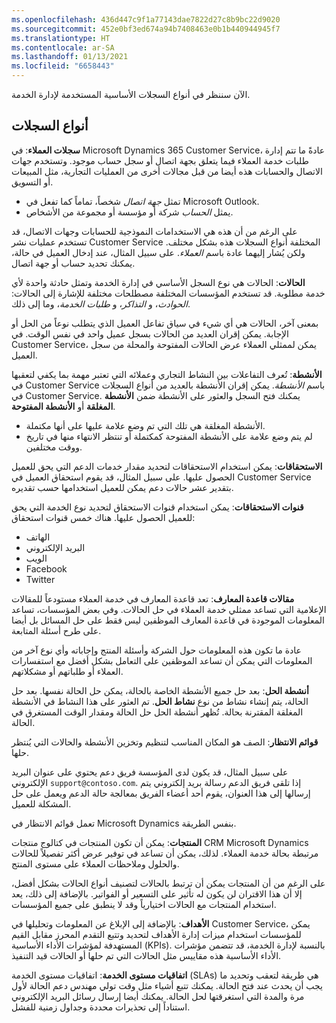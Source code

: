 ```yaml
---
ms.openlocfilehash: 436d447c9f1a77143dae7822d27c8b9bc22d9020
ms.sourcegitcommit: 452e0bf3ed674a94b7408463e0b1b440944945f7
ms.translationtype: HT
ms.contentlocale: ar-SA
ms.lasthandoff: 01/13/2021
ms.locfileid: "6658443"
---
```

الآن سننظر في أنواع السجلات الأساسية المستخدمة لإدارة الخدمة.

## <a name="types-of-records"></a>أنواع السجلات

**سجلات العملاء**: في Microsoft Dynamics ‏365 Customer Service، عادةً ما تتم إدارة طلبات خدمة العملاء فيما يتعلق بجهة اتصال أو سجل حساب موجود. وتستخدم جهات الاتصال والحسابات هذه أيضا من قبل مجالات أخرى من العمليات التجارية، مثل المبيعات أو التسويق. 

- تمثل *جهة اتصال* شخصاً، تماماً كما تفعل في Microsoft Outlook. 
- يمثل *الحساب* شركة أو مؤسسة أو مجموعة من الأشخاص. 

على الرغم من أن هذه هي الاستخدامات النموذجية للحسابات وجهات الاتصال، قد تستخدم عمليات نشر Customer Service المختلفة أنواع السجلات هذه بشكل مختلف. ولكن يُشار إليهما عادة باسم *العملاء*. على سبيل المثال، عند إدخال العميل في حالة، يمكنك تحديد حساب أو جهة اتصال.

**الحالات**: الحالات هي نوع السجل الأساسي في إدارة الخدمة وتمثل حادثة واحدة لأي خدمة مطلوبة. قد تستخدم المؤسسات المختلفة مصطلحات مختلفة للإشارة إلى الحالات: *الحوادث*، و *التذاكر*، و *طلبات الخدمة*، وما إلى ذلك. 

بمعنى آخر، الحالات هي أي شيء في سياق تفاعل العميل الذي يتطلب نوعاً من الحل أو الإجابة. يمكن إقران العديد من الحالات بسجل عميل واحد في نفس الوقت. في Customer Service، يمكن لممثلي العملاء عرض الحالات المفتوحة والمحلة من سجل العميل.

**الأنشطة**: تُعرف التفاعلات بين النشاط التجاري وعملائه التي تعتبر مهمة بما يكفي لتعقبها في Customer Service باسم *الأنشطة*. يمكن إقران الأنشطة بالعديد من أنواع السجلات في Customer Service. يمكنك فتح السجل والعثور على الأنشطة ضمن **الأنشطة المغلقة** أو **الأنشطة المفتوحة**. 

- الأنشطة المغلقة هي تلك التي تم وضع علامة عليها على أنها مكتملة.
- لم يتم وضع علامة على الأنشطة المفتوحة كمكتملة أو تنتظر الانتهاء منها في تاريخ ووقت مختلفين.

**الاستحقاقات**: يمكن استخدام الاستحقاقات لتحديد مقدار خدمات الدعم التي يحق للعميل الحصول عليها. على سبيل المثال، قد يقوم استحقاق العميل في Customer Service بتقدير عشر حالات دعم يمكن للعميل استخدامها حسب تقديره. 

**قنوات الاستحقاقات**: يمكن استخدام قنوات الاستحقاق لتحديد نوع الخدمة التي يحق للعميل الحصول عليها. هناك خمس قنوات استحقاق:

- الهاتف
- البريد الإلكتروني
- الويب
- Facebook
- Twitter

**مقالات قاعدة المعارف**: تعد قاعدة المعارف في خدمة العملاء مستودعاً للمقالات الإعلامية التي تساعد ممثلي خدمة العملاء في حل الحالات. وفي بعض المؤسسات، تساعد المعلومات الموجودة في قاعدة المعارف الموظفين ليس فقط على حل المسائل بل أيضا على طرح أسئلة المتابعة.

عادة ما تكون هذه المعلومات حول الشركة وأسئلة المنتج وإجاباته وأي نوع آخر من المعلومات التي يمكن أن تساعد الموظفين على التعامل بشكل أفضل مع استفسارات العملاء أو طلباتهم أو مشكلاتهم.

**أنشطة الحل**: بعد حل جميع الأنشطة الخاصة بالحالة، يمكن حل الحالة نفسها. بعد حل الحالة، يتم إنشاء نشاط من نوع **نشاط الحل**. تم العثور على هذا النشاط في الأنشطة المغلقة المقترنة بحالة. تُظهر أنشطة الحل حل الحالة ومقدار الوقت المستغرق في الحالة.

**قوائم الانتظار**: الصف هو المكان المناسب لتنظيم وتخزين الأنشطة والحالات التي يُنتظر حلها.

على سبيل المثال، قد يكون لدى المؤسسة فريق دعم يحتوي على عنوان البريد الإلكتروني `support@contoso.com`. إذا تلقى فريق الدعم رسالة بريد إلكتروني يتم إرسالها إلى هذا العنوان، يقوم أحد أعضاء الفريق بمعالجة حالة الدعم ويعمل على حل المشكلة للعميل. 

تعمل قوائم الانتظار في Microsoft Dynamics بنفس الطريقة.

**المنتجات**: يمكن أن تكون المنتجات في كتالوج منتجات CRM Microsoft Dynamics مرتبطة بحالة خدمة العملاء. لذلك، يمكن أن تساعد في توفير عرض أكثر تفصيلاً للحالات والحلول وملاحظات العملاء على مستوى المنتج.

على الرغم من أن المنتجات يمكن أن ترتبط بالحالات لتصنيف أنواع الحالات بشكل أفضل، إلا أن هذا الاقتران لن يكون له تأثير على التسعير أو الفواتير. بالإضافة إلى ذلك، يعد استخدام المنتجات مع الحالات اختيارياً وقد لا ينطبق على جميع المؤسسات.

**الأهداف**: بالإضافة إلى الإبلاغ عن المعلومات وتحليلها في Customer Service، يمكن للمؤسسات استخدام ميزات إدارة الأهداف لتحديد وتتبع التقدم المحرز مقابل القيم المستهدفة لمؤشرات الأداء الأساسية (KPIs). بالنسبة لإدارة الخدمة، قد تتضمن مؤشرات الأداء الأساسية هذه مقاييس مثل الحالات التي تم حلها أو الحالات قيد التنفيذ.

**اتفاقيات مستوى الخدمة**: اتفاقيات مستوى الخدمة (SLAs) هي طريقة لتعقب وتحديد ما يجب أن يحدث عند فتح الحالة. يمكنك تتبع أشياء مثل وقت تولي مهندس دعم الحالة لأول مرة والمدة التي استغرقتها لحل الحالة. يمكنك أيضا إرسال رسائل البريد الإلكتروني استناداً إلى تحذيرات محددة وجداول زمنية للفشل.
